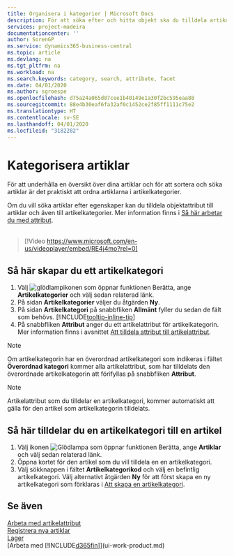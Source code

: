 ```yaml
---
title: Organisera i kategorier | Microsoft Docs
description: För att söka efter och hitta objekt ska du tilldela artikelattribut och ordna objekt i kategorier.
services: project-madeira
documentationcenter: ''
author: SorenGP
ms.service: dynamics365-business-central
ms.topic: article
ms.devlang: na
ms.tgt_pltfrm: na
ms.workload: na
ms.search.keywords: category, search, attribute, facet
ms.date: 04/01/2020
ms.author: sgroespe
ms.openlocfilehash: d75a24a065d87cee1b40149e1a30f2bc595eaa88
ms.sourcegitcommit: 88e4b30eaf6fa32af0c1452ce2f85ff1111c75e2
ms.translationtype: HT
ms.contentlocale: sv-SE
ms.lasthandoff: 04/01/2020
ms.locfileid: "3182282"
---
```

# <a name="categorize-items"></a>Kategorisera artiklar
För att underhålla en översikt över dina artiklar och för att sortera och söka artiklar är det praktiskt att ordna artiklarna i artikelkategorier.

Om du vill söka artiklar efter egenskaper kan du tilldela objektattribut till artiklar och även till artikelkategorier. Mer information finns i [Så här arbetar du med attribut](inventory-how-work-item-attributes.md).
<br><br>  

> [!Video https://www.microsoft.com/en-us/videoplayer/embed/RE4j4mo?rel=0]

## <a name="to-create-an-item-category"></a>Så här skapar du ett artikelkategori
1. Välj ![glödlampikonen som öppnar funktionen Berätta](media/ui-search/search_small.png "Berätta vad du vill göra"), ange **Artikelkategorier** och välj sedan relaterad länk.
2. På sidan **Artikelkategorier** väljer du åtgärden **Ny**.
3. På sidan **Artikelkategori** på snabbfliken **Allmänt** fyller du sedan de fält som behövs. [!INCLUDE[tooltip-inline-tip](includes/tooltip-inline-tip_md.md)]
4. På snabbfliken **Attribut** anger du ett artikelattribut för artikelkategorin. Mer information finns i avsnittet [Att tilldela attribut till artikelattribut](inventory-how-work-item-attributes.md#to-assign-item-attributes-to-item-categories).

> [!NOTE]  
>   Om artikelkategorin har en överordnad artikelkategori som indikeras i fältet **Överordnad kategori** kommer alla artikelattribut, som har tilldelats den överordnade artikelkategorin att förifyllas på snabbfliken **Attribut**.

> [!NOTE]  
>   Artikelattribut som du tilldelar en artikelkategori, kommer automatiskt att gälla för den artikel som artikelkategorin tilldelats.

## <a name="to-assign-an-item-category-to-an-item"></a>Så här tilldelar du en artikelkategori till en artikel
1. Välj ikonen ![Glödlampa som öppnar funktionen Berätta](media/ui-search/search_small.png "Berätta vad du vill göra"), ange **Artiklar** och välj sedan relaterad länk.
2. Öppna kortet för den artikel som du vill tilldela en en artikelkategori.
3. Välj sökknappen i fältet **Artikelkategorikod** och välj en befintlig artikelkategori. Välj alternativt åtgärden **Ny** för att först skapa en ny artikelkategori som förklaras i [Att skapa en artikelkategori](inventory-how-categorize-items.md#to-create-an-item-category).

## <a name="see-also"></a>Se även
[Arbeta med artikelattribut](inventory-how-work-item-attributes.md)  
[Registrera nya artiklar](inventory-how-register-new-items.md)  
[Lager](inventory-manage-inventory.md)  
[Arbeta med [!INCLUDE[d365fin](includes/d365fin_md.md)]](ui-work-product.md)
